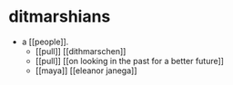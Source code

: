 # ditmarshians

- a [[people]].
  - [[pull]] [[dithmarschen]]
  - [[pull]] [[on looking in the past for a better future]]
  - [[maya]] [[eleanor janega]]

